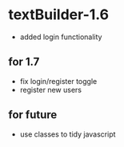 # textBuilder-1.6

- added login functionality

## for 1.7
- fix login/register toggle
- register new users

## for future
- use classes to tidy javascript
